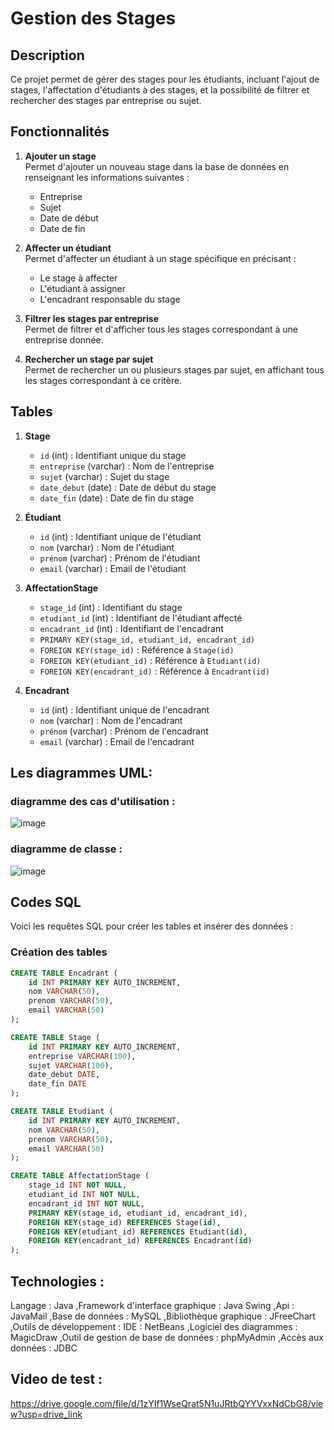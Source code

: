 # Gestion des Stages

## Description
Ce projet permet de gérer des stages pour les étudiants, incluant l'ajout de stages, l'affectation d'étudiants à des stages, et la possibilité de filtrer et rechercher des stages par entreprise ou sujet.
## Fonctionnalités

1. **Ajouter un stage**  
   Permet d'ajouter un nouveau stage dans la base de données en renseignant les informations suivantes :  
   - Entreprise  
   - Sujet  
   - Date de début  
   - Date de fin  

2. **Affecter un étudiant**  
   Permet d'affecter un étudiant à un stage spécifique en précisant :  
   - Le stage à affecter  
   - L'étudiant à assigner  
   - L'encadrant responsable du stage  

3. **Filtrer les stages par entreprise**  
   Permet de filtrer et d'afficher tous les stages correspondant à une entreprise donnée.

4. **Rechercher un stage par sujet**  
   Permet de rechercher un ou plusieurs stages par sujet, en affichant tous les stages correspondant à ce critère.

## Tables

1. **Stage**
   - `id` (int) : Identifiant unique du stage
   - `entreprise` (varchar) : Nom de l'entreprise
   - `sujet` (varchar) : Sujet du stage
   - `date_debut` (date) : Date de début du stage
   - `date_fin` (date) : Date de fin du stage

2. **Étudiant**
   - `id` (int) : Identifiant unique de l'étudiant
   - `nom` (varchar) : Nom de l'étudiant
   - `prénom` (varchar) : Prénom de l'étudiant
   - `email` (varchar) : Email de l'étudiant

3. **AffectationStage**
   - `stage_id` (int) : Identifiant du stage
   - `etudiant_id` (int) : Identifiant de l'étudiant affecté
   - `encadrant_id` (int) : Identifiant de l'encadrant
   - `PRIMARY KEY(stage_id, etudiant_id, encadrant_id)`
   - `FOREIGN KEY(stage_id)` : Référence à `Stage(id)`
   - `FOREIGN KEY(etudiant_id)` : Référence à `Etudiant(id)`
   - `FOREIGN KEY(encadrant_id)` : Référence à `Encadrant(id)`

4. **Encadrant**
   - `id` (int) : Identifiant unique de l'encadrant
   - `nom` (varchar) : Nom de l'encadrant
   - `prénom` (varchar) : Prénom de l'encadrant
   - `email` (varchar) : Email de l'encadrant
## Les diagrammes UML:
 ### diagramme des cas d'utilisation :
 ![image](https://github.com/user-attachments/assets/3aef68e0-d15b-4f09-9f4a-4c65d86f3dc9)
 ### diagramme de classe :
 ![image](https://github.com/user-attachments/assets/c4186cd8-7c6d-46b6-a563-bd2adbebdc5c)

## Codes SQL

Voici les requêtes SQL pour créer les tables et insérer des données :

### Création des tables
```sql
CREATE TABLE Encadrant (
    id INT PRIMARY KEY AUTO_INCREMENT,
    nom VARCHAR(50),
    prenom VARCHAR(50),
    email VARCHAR(50)
);

CREATE TABLE Stage (
    id INT PRIMARY KEY AUTO_INCREMENT,
    entreprise VARCHAR(100),
    sujet VARCHAR(100),
    date_debut DATE,
    date_fin DATE
);

CREATE TABLE Etudiant (
    id INT PRIMARY KEY AUTO_INCREMENT,
    nom VARCHAR(50),
    prenom VARCHAR(50),
    email VARCHAR(50)
);

CREATE TABLE AffectationStage (
    stage_id INT NOT NULL,
    etudiant_id INT NOT NULL,
    encadrant_id INT NOT NULL,
    PRIMARY KEY(stage_id, etudiant_id, encadrant_id),
    FOREIGN KEY(stage_id) REFERENCES Stage(id),
    FOREIGN KEY(etudiant_id) REFERENCES Etudiant(id),
    FOREIGN KEY(encadrant_id) REFERENCES Encadrant(id)
);
```
## Technologies :
Langage : Java
,Framework d'interface graphique : Java Swing
,Api : JavaMail
,Base de données : MySQL
,Bibliothèque graphique : JFreeChart
,Outils de développement :
    IDE : NetBeans
    ,Logiciel des diagrammes : MagicDraw
    ,Outil de gestion de base de données : phpMyAdmin
,Accès aux données : JDBC


## Video de test :
https://drive.google.com/file/d/1zYIf1WseQrat5N1uJRtbQYYVxxNdCbG8/view?usp=drive_link

